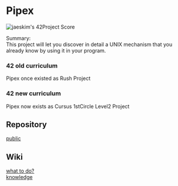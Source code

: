 # Pipex

![jaeskim's 42Project Score](https://badge42.herokuapp.com/api/project/mmizuno/pipex)  

Summary:  
This project will let you discover in detail a UNIX mechanism that you already know
by using it in your program.  


### 42 old curriculum

Pipex once existed as Rush Project  


### 42 new curriculum

Pipex now exists as Cursus 1stCircle Level2 Project  


## Repository

[public](https://github.com/mznmk/pipex)  


## Wiki

[what to do?](./what_to_do.md)  
[knowledge](./knowledge.md)  

